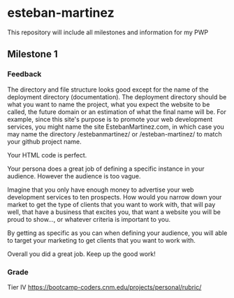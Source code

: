 # esteban-martinez
This repository will include all milestones and information for my PWP

## Milestone 1

### Feedback

The directory and file structure looks good except for the name of the deployment directory (documentation). The deployment directory should be what you want to name the project, what you expect the website to be called, the future domain or an estimation of what the final name will be. For example, since this site's purpose is to promote your web development services, you might name the site EstebanMartinez.com, in which case you may name the directory /estebanmartinez/ or /esteban-martinez/ to match your github project name.

Your HTML code is perfect.

Your persona does a great job of defining a specific instance in your audience. However the audience is too vague. 

Imagine that you only have enough money to advertise your web development services to ten prospects. How would you narrow down your market to get the type of clients that you want to work with, that will pay well, that have a business that excites you, that want a website you will be proud to show..., or whatever criteria is important to you.

By getting as specific as you can when defining your audience, you will able to target your marketing to get clients that you want to work with.

Overall you did a great job. Keep up the good work!

### Grade 
Tier IV https://bootcamp-coders.cnm.edu/projects/personal/rubric/
